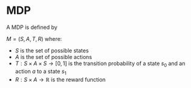 # MDP
A MDP is defined by 

$M = (S,A,T,R)$ where:
* $S$ is the set of possible states
* $A$ is the set of possible actions
* $T: S\times A\times S \rightarrow [0,1]$  is the transition probability of a state $s_0$ and an action $a$ to a state $s_1$
* $R: S\times A \rightarrow \mathbb{R}$ is the reward function
